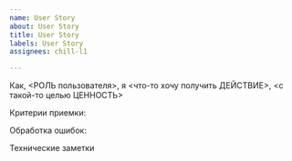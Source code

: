 ```yaml
---
name: User Story
about: User Story
title: User Story
labels: User Story
assignees: chill-l1

---
```


Как, <РОЛЬ пользователя>, я <что-то хочу получить ДЕЙСТВИЕ>, <с такой-то целью ЦЕННОСТЬ> 

Критерии приемки: 

Обработка ошибок: 

Технические заметки
